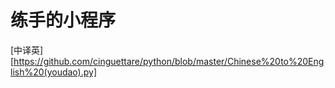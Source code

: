 # 练手的小程序


[中译英][https://github.com/cinguettare/python/blob/master/Chinese%20to%20English%20(youdao).py]
